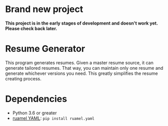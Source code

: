# Brand new project

**This project is in the early stages of development and doesn't work yet. 
Please check back later.**

# Resume Generator

This program generates resumes. Given a master resume source, it can generate 
tailored resumes. That way, you can maintain only one resume and generate 
whichever versions you need. This greatly simplifies the resume creating 
process.

# Dependencies

- Python 3.6 or greater
- [ruamel YAML](https://yaml.readthedocs.io/en/latest/): `pip install ruamel.yaml`

